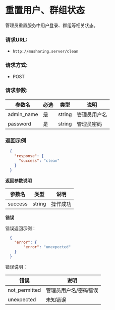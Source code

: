# 重置用户、群组状态

管理员重置服务中用户登录、群组等相关状态。

### 请求URL:

- `http://musharing.server/clean`

### 请求方式:

- POST

### 请求参数:

| 参数名     | 必选 | 类型   | 说明         |
| ---------- | ---- | ------ | ------------ |
| admin_name | 是   | string | 管理员用户名 |
| password   | 是   | string | 管理员密码   |

 ### 返回示例

```json
  {
    "response": {
      "success": "clean"
    }
  }
```

 **返回参数说明** 

| 参数名  | 类型   | 说明     |
| ------- | ------ | -------- |
| success | string | 操作成功 |

 **错误** 

错误返回示例：

```json
  {
    "error": {
        "error": "unexpected"
    }
  }
```

错误说明：


| 错误          | 说明                  |
| ------------- | --------------------- |
| not_permitted | 管理员用户名/密码错误 |
| unexpected    | 未知错误              |


